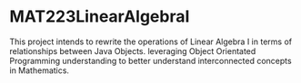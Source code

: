 ﻿# MAT223LinearAlgebraI

This project intends to rewrite the operations of Linear Algebra I in terms of relationships between Java Objects. leveraging Object Orientated Programming understanding to better understand interconnected concepts in Mathematics.
